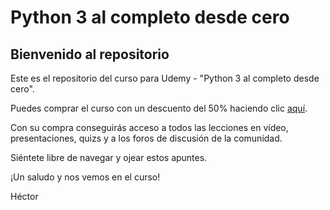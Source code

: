 # Python 3 al completo desde cero

## Bienvenido al repositorio

Este es el repositorio del curso para Udemy - "Python 3 al completo desde cero".

Puedes comprar el curso con un descuento del 50% haciendo clic [aquí](https://www.udemy.com/draft/882422/?couponCode=VERANO). 

Con su compra conseguirás acceso a todos las lecciones en vídeo, presentaciones, quizs y a los foros de discusión de la comunidad.

Siéntete libre de navegar y ojear estos apuntes.

¡Un saludo y nos vemos en el curso!

Héctor
